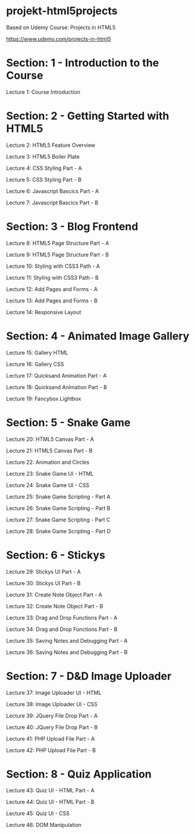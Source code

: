 # projekt-html5projects

Based on Udemy Course: Projects in HTML5

https://www.udemy.com/projects-in-html5

# Section: 1 - Introduction to the Course

Lecture 1: Course Introduction

# Section: 2 - Getting Started with HTML5

Lecture 2: HTML5 Feature Overview

Lecture 3: HTML5 Boiler Plate

Lecture 4: CSS Styling Part - A

Lecture 5: CSS Styling Part - B

Lecture 6: Javascript Bascics Part - A

Lecture 7: Javascript Bascics Part - B

# Section: 3 - Blog Frontend

Lecture 8: HTML5 Page Structure Part - A

Lecture 9: HTML5 Page Structure Part - B

Lecture 10: Styling with CSS3 Path - A

Lecture 11: Styling with CSS3 Path - B

Lecture 12: Add Pages and Forms - A

Lecture 13: Add Pages and Forms - B

Lecture 14: Responsive Layout

# Section: 4 - Animated Image Gallery

Lecture 15: Gallery HTML

Lecture 16: Gallery CSS

Lecture 17: Quicksand Animation Part - A

Lecture 18: Quicksand Animation Part - B

Lecture 19: Fancybox Lightbox

# Section: 5 - Snake Game

Lecture 20: HTML5 Canvas Part - A

Lecture 21: HTML5 Canvas Part - B

Lecture 22: Animation and Circles

Lecture 23: Snake Game UI - HTML

Lecture 24: Snake Game UI - CSS

Lecture 25: Snake Game Scripting - Part A

Lecture 26: Snake Game Scripting - Part B

Lecture 27: Snake Game Scripting - Part C

Lecture 28: Snake Game Scripting - Part D

# Section: 6 - Stickys

Lecture 29: Stickys UI Part - A

Lecture 30: Stickys UI Part - B

Lecture 31: Create Note Object Part - A

Lecture 32: Create Note Object Part - B

Lecture 33: Drag and Drop Functions Part - A

Lecture 34: Drag and Drop Functions Part - B

Lecture 35: Saving Notes and Debugging Part - A

Lecture 36: Saving Notes and Debugging Part - B

# Section: 7 - D&D Image Uploader

Lecture 37: Image Uploader UI - HTML

Lecture 38: Image Uploader UI - CSS

Lecture 39: JQuery File Drop Part - A

Lecture 40: JQuery File Drop Part - B

Lecture 41: PHP Upload File Part - A

Lecture 42: PHP Upload File Part - B

# Section: 8 - Quiz Application

Lecture 43: Quiz UI - HTML Part - A

Lecture 44: Quiz UI - HTML Part - B

Lecture 45: Quiz UI - CSS

Lecture 46: DOM Manipulation